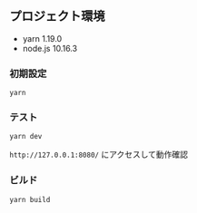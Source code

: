 ## プロジェクト環境
- yarn 1.19.0
- node.js 10.16.3

### 初期設定
```
yarn
```
### テスト
```
yarn dev
```
`http://127.0.0.1:8080/` にアクセスして動作確認
### ビルド
```
yarn build
```
